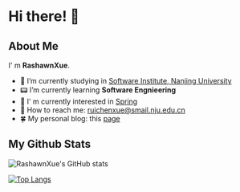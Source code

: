 # Hi there! 👋

## About Me

I' m **RashawnXue**.

- 🏢 I’m currently studying in [Software Institute, Nanjing University](https://software.nju.edu.cn/)
- 📟 I’m currently learning **Software Engnieering**
- 🥰 I' m currently interested in [Spring](https://spring.io/)
- 📧 How to reach me: [ruichenxue@smail.nju.edu.cn](mailto:ruichenxue@smail.nju.edu.cn)
- 🍀 My personal blog: this [page](https://rashawnxue.github.io)

## My Github Stats

![RashawnXue's GitHub stats](https://github-readme-stats-repo-ten.vercel.app/api?username=RashawnXue&show_icons=true&theme=dracula)

[![Top Langs](https://github-readme-stats-repo-ten.vercel.app/api/top-langs/?username=RashawnXue&layout=donut&theme=dracula)](https://github.com/RashawnXue/github-readme-stats)
